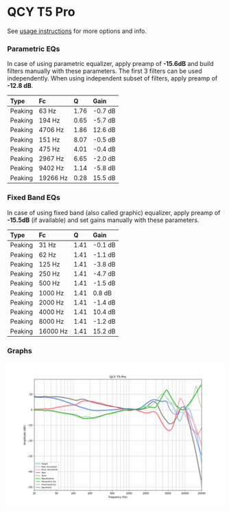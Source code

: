 # QCY T5 Pro
See [usage instructions](https://github.com/jaakkopasanen/AutoEq#usage) for more options and info.

### Parametric EQs
In case of using parametric equalizer, apply preamp of **-15.6dB** and build filters manually
with these parameters. The first 3 filters can be used independently.
When using independent subset of filters, apply preamp of **-12.8 dB**.

| Type    | Fc       |    Q | Gain    |
|:--------|:---------|:-----|:--------|
| Peaking | 63 Hz    | 1.76 | -0.7 dB |
| Peaking | 194 Hz   | 0.65 | -5.7 dB |
| Peaking | 4706 Hz  | 1.86 | 12.6 dB |
| Peaking | 151 Hz   | 8.07 | -0.5 dB |
| Peaking | 475 Hz   | 4.01 | -0.4 dB |
| Peaking | 2967 Hz  | 6.65 | -2.0 dB |
| Peaking | 9402 Hz  | 1.14 | -5.8 dB |
| Peaking | 19266 Hz | 0.28 | 15.5 dB |

### Fixed Band EQs
In case of using fixed band (also called graphic) equalizer, apply preamp of **-15.5dB**
(if available) and set gains manually with these parameters.

| Type    | Fc       |    Q | Gain    |
|:--------|:---------|:-----|:--------|
| Peaking | 31 Hz    | 1.41 | -0.1 dB |
| Peaking | 62 Hz    | 1.41 | -1.1 dB |
| Peaking | 125 Hz   | 1.41 | -3.8 dB |
| Peaking | 250 Hz   | 1.41 | -4.7 dB |
| Peaking | 500 Hz   | 1.41 | -1.5 dB |
| Peaking | 1000 Hz  | 1.41 | 0.8 dB  |
| Peaking | 2000 Hz  | 1.41 | -1.4 dB |
| Peaking | 4000 Hz  | 1.41 | 10.4 dB |
| Peaking | 8000 Hz  | 1.41 | -1.2 dB |
| Peaking | 16000 Hz | 1.41 | 15.2 dB |

### Graphs
![](./QCY%20T5%20Pro.png)